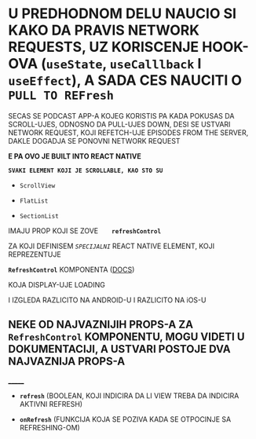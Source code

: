 # U PREDHODNOM DELU NAUCIO SI KAKO DA PRAVIS NETWORK REQUESTS, UZ KORISCENJE HOOK-OVA (`useState`, `useCalllback` I `useEffect`), A SADA CES NAUCITI O **`PULL TO REFresh`**

SECAS SE PODCAST APP-A KOJEG KORISTIS PA KADA POKUSAS DA SCROLL-UJES, ODNOSNO DA PULL-UJES DOWN, DESI SE USTVARI NETWORK REQUEST, KOJI REFETCH-UJE EPISODES FROM THE SERVER, DAKLE DOGADJA SE PONOVNI NETWORK REQUEST

**E PA OVO JE BUILT INTO REACT NATIVE**

**`SVAKI ELEMENT KOJI JE SCROLLABLE, KAO STO SU`**

- `ScrollView`

- `FlatList`

- `SectionList`

IMAJU PROP KOJI SE ZOVE &nbsp;&nbsp;&nbsp;&nbsp;&nbsp; **`refreshControl`**

ZA KOJI DEFINISEM *`SPECIJALNI`* REACT NATIVE ELEMENT, KOJI REPREZENTUJE

**`RefreshControl`** KOMPONENTA ([DOCS](https://reactnative.dev/docs/refreshcontrol))

KOJA DISPLAY-UJE LOADING

I IZGLEDA RAZLICITO NA ANDROID-U I RAZLICITO NA iOS-U

## NEKE OD NAJVAZNIJIH PROPS-A ZA `RefreshControl` KOMPONENTU, MOGU VIDETI U DOKUMENTACIJI, A USTVARI POSTOJE DVA NAJVAZNIJA PROPS-A

[_____](https://reactnative.dev/docs/refreshcontrol)

- **`refresh`** (BOOLEAN, KOJI INDICIRA DA LI VIEW TREBA DA INDICIRA AKTIVNI REFRESH)

- **`onRefresh`** (FUNKCIJA KOJA SE POZIVA KADA SE OTPOCINJE SA REFRESHING-OM)

